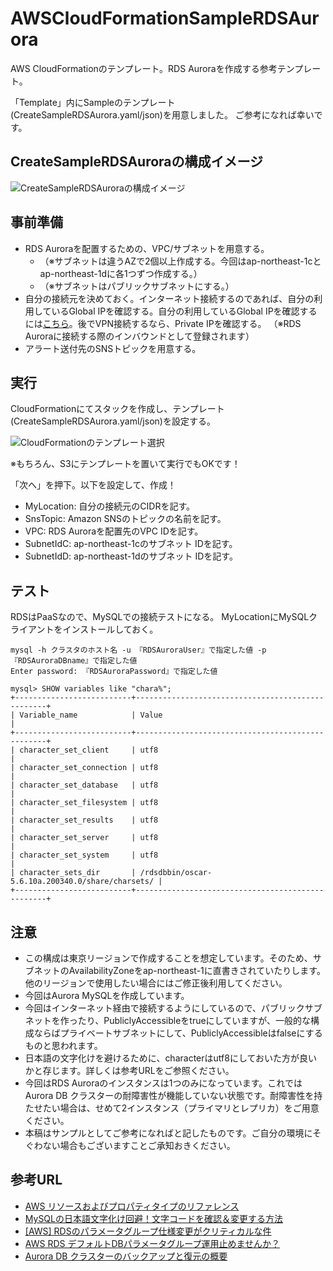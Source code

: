 # AWSCloudFormationSampleRDSAurora

AWS CloudFormationのテンプレート。RDS Auroraを作成する参考テンプレート。

「Template」内にSampleのテンプレート(CreateSampleRDSAurora.yaml/json)を用意しました。 ご参考になれば幸いです。

## CreateSampleRDSAuroraの構成イメージ

![CreateSampleRDSAuroraの構成イメージ](https://github.com/tanukinokegawa/AWSCloudFormationSampleRDSAurora/blob/master/img/20190810_AWS_CloudFormation_CreateRDSAurora_01.PNG)

## 事前準備

- RDS Auroraを配置するための、VPC/サブネットを用意する。
    - （※サブネットは違うAZで2個以上作成する。今回はap-northeast-1cとap-northeast-1dに各1つずつ作成する。）
    - （※サブネットはパブリックサブネットにする。）
- 自分の接続元を決めておく。インターネット接続するのであれば、自分の利用しているGlobal IPを確認する。自分の利用しているGlobal IPを確認するには[こちら](https://www.cman.jp/network/support/go_access.cgi)。後でVPN接続するなら、Private IPを確認する。
（※RDS Auroraに接続する際のインバウンドとして登録されます）
- アラート送付先のSNSトピックを用意する。

## 実行

CloudFormationにてスタックを作成し、テンプレート(CreateSampleRDSAurora.yaml/json)を設定する。

![CloudFormationのテンプレート選択](https://github.com/tanukinokegawa/AWSCloudFormationSampleRDSAurora/blob/master/img/20190810_AWS_CloudFormation_CreateRDSAurora_02.PNG)

※もちろん、S3にテンプレートを置いて実行でもOKです！

「次へ」を押下。以下を設定して、作成！

- MyLocation: 自分の接続元のCIDRを記す。
- SnsTopic: Amazon SNSのトピックの名前を記す。
- VPC: RDS Auroraを配置先のVPC IDを記す。
- SubnetIdC: ap-northeast-1cのサブネット IDを記す。
- SubnetIdD: ap-northeast-1dのサブネット IDを記す。

## テスト

RDSはPaaSなので、MySQLでの接続テストになる。
MyLocationにMySQLクライアントをインストールしておく。

    mysql -h クラスタのホスト名 -u 『RDSAuroraUser』で指定した値 -p 『RDSAuroraDBname』で指定した値
    Enter password: 『RDSAuroraPassword』で指定した値
    
    mysql> SHOW variables like "chara%";
    +--------------------------+--------------------------------------------------+
    | Variable_name            | Value                                            |
    +--------------------------+--------------------------------------------------+
    | character_set_client     | utf8                                             |
    | character_set_connection | utf8                                             |
    | character_set_database   | utf8                                             |
    | character_set_filesystem | utf8                                             |
    | character_set_results    | utf8                                             |
    | character_set_server     | utf8                                             |
    | character_set_system     | utf8                                             |
    | character_sets_dir       | /rdsdbbin/oscar-5.6.10a.200340.0/share/charsets/ |
    +--------------------------+--------------------------------------------------+


## 注意

* この構成は東京リージョンで作成することを想定しています。そのため、サブネットのAvailabilityZoneをap-northeast-1に直書きされていたりします。他のリージョンで使用したい場合にはご修正後利用してください。
* 今回はAurora MySQLを作成しています。
* 今回はインターネット経由で接続するようにしているので、パブリックサブネットを作ったり、PubliclyAccessibleをtrueにしていますが、一般的な構成ならばプライベートサブネットにして、PubliclyAccessibleはfalseにするものと思われます。
* 日本語の文字化けを避けるために、characterはutf8にしておいた方が良いかと存じます。詳しくは参考URLをご参照ください。
* 今回はRDS Auroraのインスタンスは1つのみになっています。これではAurora DB クラスターの耐障害性が機能していない状態です。耐障害性を持たせたい場合は、せめて2インスタンス（プライマリとレプリカ）をご用意ください。
* 本稿はサンプルとしてご参考になればと記したものです。ご自分の環境にそぐわない場合もございますことご承知おきください。


## 参考URL

* [AWS リソースおよびプロパティタイプのリファレンス](https://docs.aws.amazon.com/ja_jp/AWSCloudFormation/latest/UserGuide/aws-template-resource-type-ref.html)
* [MySQLの日本語文字化け回避！文字コードを確認＆変更する方法](https://proengineer.internous.co.jp/content/columnfeature/6653)
* [[AWS] RDSのパラメータグループ仕様変更がクリティカルな件](https://noname.work/?p=1231)
* [AWS RDS デフォルトDBパラメータグループ運用止めませんか？](http://htnosm.hatenablog.com/entry/2015/08/02/210000)
* [Aurora DB クラスターのバックアップと復元の概要](https://docs.aws.amazon.com/ja_jp/AmazonRDS/latest/AuroraUserGuide/Aurora.Managing.Backups.html)

